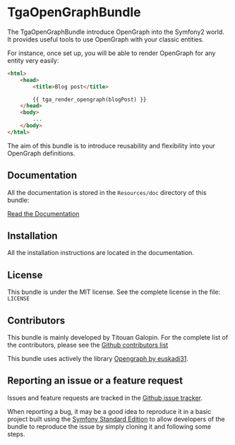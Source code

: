 TgaOpenGraphBundle
==================

The TgaOpenGraphBundle introduce OpenGraph into the Symfony2 world.
It provides useful tools to use OpenGraph with your classic entities.

For instance, once set up, you will be able to render OpenGraph for
any entity very easily:

``` html
<html>
    <head>
        <title>Blog post</title>

        {{ tga_render_opengraph(blogPost) }}
    </head>
    <body>
        ...
    </body>
</html>
```

The aim of this bundle is to introduce reusability and flexibility
into your OpenGraph definitions.


Documentation
-------------

All the documentation is stored in the `Resources/doc` directory
of this bundle:

[Read the Documentation](https://github.com/tgalopin/OpenGraphBundle/blob/master/Resources/doc/index.md)


Installation
------------

All the installation instructions are located in the documentation.


License
-------

This bundle is under the MIT license. See the complete license in the
file: `LICENSE`


Contributors
------------

This bundle is mainly developed by Titouan Galopin. For the complete
list of the contributors, please see the
[Github contributors list](https://github.com/tgalopin/OpenGraphBundle/contributors)

This bundle uses actively the library
[Opengraph by euskadi31](https://github.com/euskadi31/Opengraph).


Reporting an issue or a feature request
---------------------------------------

Issues and feature requests are tracked in the
[Github issue tracker](https://github.com/tgalopin/OpenGraphBundle/issues).

When reporting a bug, it may be a good idea to reproduce it in a basic project
built using the [Symfony Standard Edition](https://github.com/symfony/symfony-standard)
to allow developers of the bundle to reproduce the issue by simply cloning it
and following some steps.